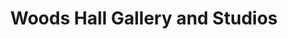 ---
title: "Woods Hall Gallery and Studios"
url: /la-pointe/woods-hall-gallery-and-studios/
shop: art
---